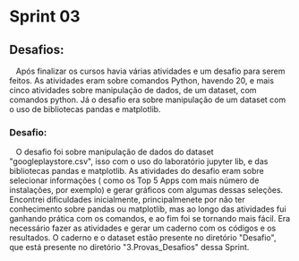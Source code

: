 # Sprint 03
## Desafios:
&nbsp;&nbsp;&nbsp;Após finalizar os cursos havia várias atividades e um desafio para serem feitos. As atividades eram sobre comandos Python, havendo 20, e mais cinco atividades sobre manipulação de dados, de um dataset, com comandos python. Já o desafio era sobre manipulação de um dataset com o uso de bibliotecas pandas e matplotlib. 
<p>

### Desafio:
&nbsp;&nbsp;&nbsp;O desafio foi sobre manipulação de dados do dataset "googleplaystore.csv", isso com o uso do laboratório jupyter lib, e das bibliotecas pandas e matplotlib. As atividades do desafio eram sobre selecionar informações ( como os Top 5 Apps com mais número de instalações, por exemplo) e gerar gráficos com algumas dessas seleções. Encontrei dificuldades inicialmente, principalmenete por não ter conhecimento sobre pandas ou matplotlib, mas ao longo das atividades fui ganhando prática com os comandos, e ao fim foi se tornando mais fácil.
Era necessário fazer as atividades e gerar um caderno com os códigos e os resultados. O caderno e o dataset estão presente no diretório "Desafio", que está presente no diretório "3.Provas_Desafios" dessa Sprint.